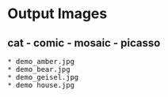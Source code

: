 # Output Images

## cat - comic - mosaic - picasso

<pre>
* demo_amber.jpg
* demo_bear.jpg
* demo_geisel.jpg
* demo_house.jpg
</pre>
